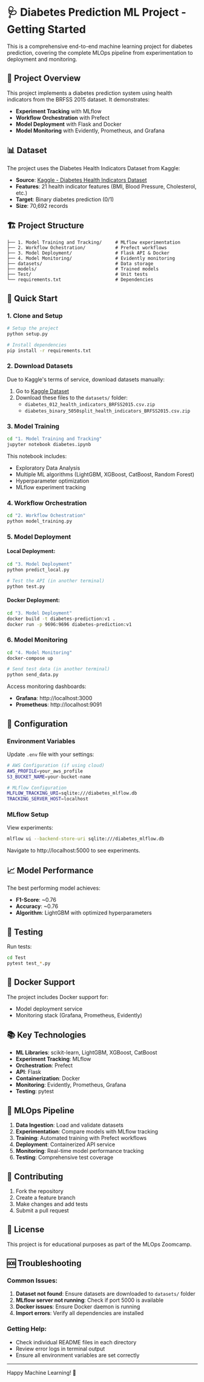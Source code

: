 # 🩺 Diabetes Prediction ML Project - Getting Started

This is a comprehensive end-to-end machine learning project for diabetes prediction, covering the complete MLOps pipeline from experimentation to deployment and monitoring.

## 🎯 Project Overview

This project implements a diabetes prediction system using health indicators from the BRFSS 2015 dataset. It demonstrates:

- **Experiment Tracking** with MLflow
- **Workflow Orchestration** with Prefect  
- **Model Deployment** with Flask and Docker
- **Model Monitoring** with Evidently, Prometheus, and Grafana

## 📊 Dataset

The project uses the Diabetes Health Indicators Dataset from Kaggle:
- **Source**: [Kaggle - Diabetes Health Indicators Dataset](https://www.kaggle.com/datasets/alexteboul/diabetes-health-indicators-dataset)
- **Features**: 21 health indicator features (BMI, Blood Pressure, Cholesterol, etc.)
- **Target**: Binary diabetes prediction (0/1)
- **Size**: 70,692 records

## 🏗️ Project Structure

```
├── 1. Model Training and Tracking/     # MLflow experimentation
├── 2. Workflow Ochestration/           # Prefect workflows  
├── 3. Model Deployment/                # Flask API & Docker
├── 4. Model Monitoring/                # Evidently monitoring
├── datasets/                           # Data storage
├── models/                             # Trained models
├── Test/                               # Unit tests
└── requirements.txt                    # Dependencies
```

## 🚀 Quick Start

### 1. Clone and Setup

```bash
# Setup the project
python setup.py

# Install dependencies
pip install -r requirements.txt
```

### 2. Download Datasets

Due to Kaggle's terms of service, download datasets manually:

1. Go to [Kaggle Dataset](https://www.kaggle.com/datasets/alexteboul/diabetes-health-indicators-dataset)
2. Download these files to the `datasets/` folder:
   - `diabetes_012_health_indicators_BRFSS2015.csv.zip`
   - `diabetes_binary_5050split_health_indicators_BRFSS2015.csv.zip`

### 3. Model Training

```bash
cd "1. Model Training and Tracking"
jupyter notebook diabetes.ipynb
```

This notebook includes:
- Exploratory Data Analysis
- Multiple ML algorithms (LightGBM, XGBoost, CatBoost, Random Forest)
- Hyperparameter optimization
- MLflow experiment tracking

### 4. Workflow Orchestration

```bash
cd "2. Workflow Ochestration"
python model_training.py
```

### 5. Model Deployment

#### Local Deployment:
```bash
cd "3. Model Deployment"
python predict_local.py

# Test the API (in another terminal)
python test.py
```

#### Docker Deployment:
```bash
cd "3. Model Deployment"
docker build -t diabetes-prediction:v1 .
docker run -p 9696:9696 diabetes-prediction:v1
```

### 6. Model Monitoring

```bash
cd "4. Model Monitoring"
docker-compose up

# Send test data (in another terminal)
python send_data.py
```

Access monitoring dashboards:
- **Grafana**: http://localhost:3000
- **Prometheus**: http://localhost:9091

## 🔧 Configuration

### Environment Variables

Update `.env` file with your settings:

```bash
# AWS Configuration (if using cloud)
AWS_PROFILE=your_aws_profile
S3_BUCKET_NAME=your-bucket-name

# MLflow Configuration  
MLFLOW_TRACKING_URI=sqlite:///diabetes_mlflow.db
TRACKING_SERVER_HOST=localhost
```

### MLflow Setup

View experiments:
```bash
mlflow ui --backend-store-uri sqlite:///diabetes_mlflow.db
```

Navigate to http://localhost:5000 to see experiments.

## 📈 Model Performance

The best performing model achieves:
- **F1-Score**: ~0.76
- **Accuracy**: ~0.76
- **Algorithm**: LightGBM with optimized hyperparameters

## 🧪 Testing

Run tests:
```bash
cd Test
pytest test_*.py
```

## 🐳 Docker Support

The project includes Docker support for:
- Model deployment service
- Monitoring stack (Grafana, Prometheus, Evidently)

## 📚 Key Technologies

- **ML Libraries**: scikit-learn, LightGBM, XGBoost, CatBoost
- **Experiment Tracking**: MLflow
- **Orchestration**: Prefect
- **API**: Flask
- **Containerization**: Docker
- **Monitoring**: Evidently, Prometheus, Grafana
- **Testing**: pytest

## 🔄 MLOps Pipeline

1. **Data Ingestion**: Load and validate datasets
2. **Experimentation**: Compare models with MLflow tracking
3. **Training**: Automated training with Prefect workflows
4. **Deployment**: Containerized API service
5. **Monitoring**: Real-time model performance tracking
6. **Testing**: Comprehensive test coverage

## 🤝 Contributing

1. Fork the repository
2. Create a feature branch
3. Make changes and add tests
4. Submit a pull request

## 📄 License

This project is for educational purposes as part of the MLOps Zoomcamp.

## 🆘 Troubleshooting

### Common Issues:

1. **Dataset not found**: Ensure datasets are downloaded to `datasets/` folder
2. **MLflow server not running**: Check if port 5000 is available
3. **Docker issues**: Ensure Docker daemon is running
4. **Import errors**: Verify all dependencies are installed

### Getting Help:

- Check individual README files in each directory
- Review error logs in terminal output
- Ensure all environment variables are set correctly

---

Happy Machine Learning! 🎉
